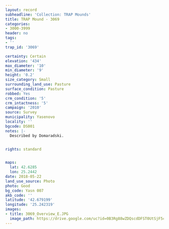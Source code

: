 ```yaml
---
layout: record
subheadline: 'Collection: TRAP Mounds'
title: TRAP Mound - 3069
categories:
- 3000-3999
header: no
tags:
- ''
trap_id: '3069'

certainty: Certain
elevation: '434'
max_diameter: '10'
min_diameter: '9'
height: '0.2'
size_category: Small
surrounding_land_use: Pasture
surface_condition: Pasture
robbed: Yes
crm_condition: '5'
crm_intactness: '5'
campaign: '2010'
source: Survey
municipality: Yasenovo
locality: ''
bgcode: DS001
notes: |-
  Described by Domaradski.


rights: standard


maps:
  lat: 42.6285
  lon: 25.2442
date: 2018-05-22
land_use_source: Photo
photo: Good
bg_code: Yasn 007
akb_code: ''
latitude: '42.679199'
longitude: '25.242319'
images:
- title: 3069_Overview_E.JPG
  image_path: https://drive.google.com/uc?id=0B3Rg88wZDQscdDFST0UtSjF5cG8
---
```

